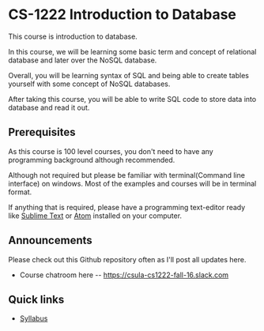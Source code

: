 # CS-1222 Introduction to Database

This course is introduction to database.

In this course, we will be learning some basic term and concept of relational
database and later over the NoSQL database.

Overall, you will be learning syntax of SQL and being able to create tables yourself with
some concept of NoSQL databases.

After taking this course, you will be able to write SQL code to store data into
database and read it out.

## Prerequisites

As this course is 100 level courses, you don't need to have any programming
background although recommended.

Although not required but please be familiar with terminal(Command line interface)
on windows. Most of the examples and courses will be in terminal format.

If anything that is required, please have a programming text-editor ready like
[Sublime Text][2] or [Atom][3] installed on your computer.

## Announcements

Please check out this Github repository often as I'll post all updates here.

* Course chatroom here -- https://csula-cs1222-fall-16.slack.com

## Quick links

* [Syllabus](SYLLABUS.md)

[2]: https://www.sublimetext.com/
[3]: https://atom.io/
